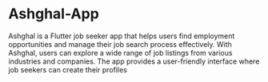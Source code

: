 # Ashghal-App
Ashghal is a Flutter job seeker app that helps users find   employment opportunities and manage their job search process effectively. With   Ashghal, users can explore a wide range of job listings from various   industries and companies. The app provides a user-friendly interface where job seekers can create their profiles
